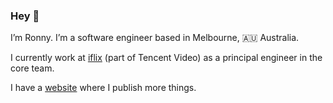 ### Hey 👋

I’m Ronny. I’m a software engineer based in Melbourne, 🇦🇺 Australia.

I currently work at [iflix] (part of Tencent Video) as a principal engineer in the core team. 

I have a [website] where I publish more things.

[iflix]: https://www.iflix.com
[website]: https://ronny.haryan.to

<!--
**ronny/ronny** is a ✨ _special_ ✨ repository because its `README.md` (this file) appears on your GitHub profile.

Here are some ideas to get you started:

- 🔭 I’m currently working on ...
- 🌱 I’m currently learning ...
- 👯 I’m looking to collaborate on ...
- 🤔 I’m looking for help with ...
- 💬 Ask me about ...
- 📫 How to reach me: ...
- 😄 Pronouns: ...
- ⚡ Fun fact: ...
-->
